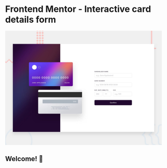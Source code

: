 # Frontend Mentor - Interactive card details form

![Design preview for the Interactive card details form coding challenge](/public/design/desktop-preview.jpg)

## Welcome! 👋
